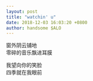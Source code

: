 ```yaml
---
layout: post
title: "watchin' u"
date: 2018-12-03 16:03:20 +0800
author: handsome $ALO
---
```


窗外阴云铺地  
零碎的音乐飘进耳膜  

我望向你的笑脸  
四季就在我眼前  

